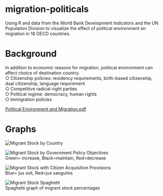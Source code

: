 # migration-politicals
Using R and data from the World Bank Development Indicators and the UN Population Division to visualize the effect of political environment on migration in 18 OECD countries.


# Background
In addition to economic reasons for migration, political environment can affect choice of destination country. \
○ Citizenship policies: residency requirements, birth-based citizenship, dual citizenship, language requirement \
○ Competitive radical-right parties \
○ Political regime: democracy, human rights \
○ Immigration policies

[Political Environment and Migration.pdf](https://github.com/geetan-gandhe/migration-politicals/files/6896859/Political.Environment.and.Migration.pdf)

# Graphs
![Migrant Stock by Country](https://user-images.githubusercontent.com/80914912/127407172-a670cbd9-55af-43ce-bada-f3d3acbcd7f0.png)



![Migrant Stock by Government Policy Objectives](https://user-images.githubusercontent.com/80914912/127407167-b9738a64-fd49-43ae-89cf-cac8a2178442.png) \
Green= increase, Black=maintain, Red=decrease


![Migrant Stock with Citizen Acquisition Provisions](https://user-images.githubusercontent.com/80914912/127407171-7668f851-9d93-4bd9-b3e4-38acd33bc679.png) \
Blue= jus soli, Red=jus sanguinis


![Migrant Stock Spaghetti](https://user-images.githubusercontent.com/80914912/127407173-aa2c256a-d7b0-455d-b7e5-5e6d9c7e0881.png) \
Spaghetti graph of migrant stock percentages




















